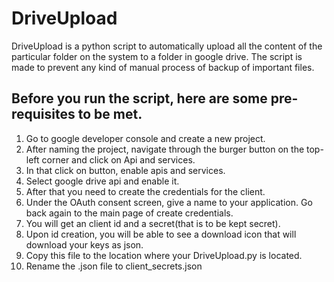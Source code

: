 # DriveUpload

DriveUpload is a python script to automatically upload all the content of the particular folder on the system to a folder in google drive. The script is made to prevent any kind of manual process of backup of important files.

## Before you run the script, here are some pre-requisites to be met.
1. Go to google developer console and create a new project.
2. After naming the project, navigate through the burger button on the top-left corner and click on Api and services.
3. In that click on button, enable apis and services.
4. Select google drive api and enable it.
5. After that you need to create the credentials for the client.
6. Under the OAuth consent screen, give a name to your application. Go back again to the main page of create credentials.
7. You will get an client id and a secret(that is to be kept secret).
8. Upon id creation, you will be able to see a download icon that will download your keys as json.
9. Copy this file to the location where your DriveUpload.py is located.
10. Rename the .json file to client_secrets.json

